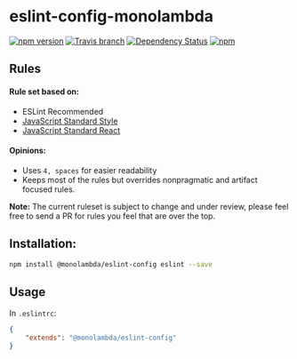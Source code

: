 # eslint-config-monolambda
[![npm version](https://img.shields.io/npm/v/@monolambda/eslint-config.svg)](https://www.npmjs.com/package/eslint-config-monolambda)
[![Travis branch](https://img.shields.io/travis/monolambda/eslint-config-monolambda/master.svg)](https://travis-ci.org/monolambda/eslint-config-monolambda.svg?branch=master)
[![Dependency Status](https://gemnasium.com/badges/github.com/monolambda/eslint-config.svg)](https://gemnasium.com/github.com/monolambda/eslint-config-monolambda)
[![npm](https://img.shields.io/npm/dt/@monolambda/eslint-config.svg)](https://www.npmjs.com/package/eslint-config-monolambda)

## Rules

#### Rule set based on:
- ESLint Recommended
- [JavaScript Standard Style](https://github.com/feross/standard)
- [JavaScript Standard React](https://github.com/feross/eslint-config-standard-react)

#### Opinions:
- Uses `4, spaces` for easier readability
- Keeps most of the rules but overrides nonpragmatic and artifact focused rules.

**Note:** The current ruleset is subject to change and under review, please feel free to send a PR for rules you feel that are over the top.

## Installation:
```sh
npm install @monolambda/eslint-config eslint --save
``` 
## Usage
In `.eslintrc`:

```json
{
    "extends": "@monolambda/eslint-config"
}
```

